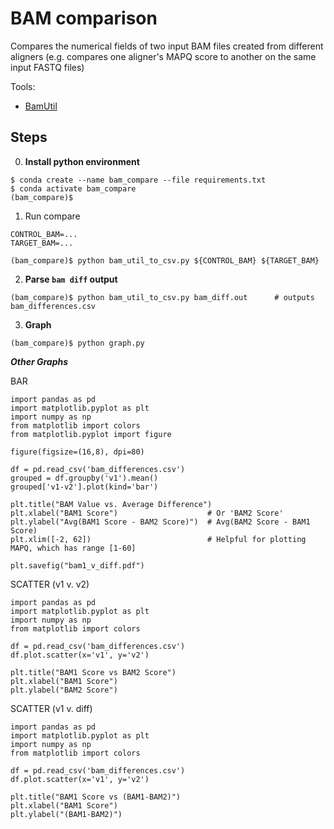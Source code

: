 # BAM comparison
Compares the numerical fields of two input BAM files created from different aligners (e.g. compares one aligner's MAPQ score to another on the same input FASTQ files)

Tools:
* [BamUtil](https://genome.sph.umich.edu/wiki/BamUtil:_diff)

## Steps
0. **Install python environment**
```
$ conda create --name bam_compare --file requirements.txt
$ conda activate bam_compare
(bam_compare)$ 
```

1. Run compare
```
CONTROL_BAM=...
TARGET_BAM=...

(bam_compare)$ python bam_util_to_csv.py ${CONTROL_BAM} ${TARGET_BAM}
``` 

2. **Parse `bam diff` output**
```
(bam_compare)$ python bam_util_to_csv.py bam_diff.out      # outputs bam_differences.csv
``` 

3. **Graph** 
```
(bam_compare)$ python graph.py
```

 ___Other Graphs___

BAR

    import pandas as pd
    import matplotlib.pyplot as plt
    import numpy as np
    from matplotlib import colors
    from matplotlib.pyplot import figure 
    
    figure(figsize=(16,8), dpi=80)
    
    df = pd.read_csv('bam_differences.csv')
    grouped = df.groupby('v1').mean()
    grouped['v1-v2'].plot(kind='bar')
    
    plt.title("BAM Value vs. Average Difference")
    plt.xlabel("BAM1 Score")                    # Or 'BAM2 Score'
    plt.ylabel("Avg(BAM1 Score - BAM2 Score)")  # Avg(BAM2 Score - BAM1 Score) 
    plt.xlim([-2, 62])                          # Helpful for plotting MAPQ, which has range [1-60]
    
    plt.savefig("bam1_v_diff.pdf")
    
SCATTER (v1 v. v2)

    import pandas as pd
    import matplotlib.pyplot as plt
    import numpy as np
    from matplotlib import colors
    
    df = pd.read_csv('bam_differences.csv')
    df.plot.scatter(x='v1', y='v2')
    
    plt.title("BAM1 Score vs BAM2 Score")
    plt.xlabel("BAM1 Score")
    plt.ylabel("BAM2 Score")
    
SCATTER (v1 v. diff)

    import pandas as pd
    import matplotlib.pyplot as plt
    import numpy as np
    from matplotlib import colors
    
    df = pd.read_csv('bam_differences.csv')
    df.plot.scatter(x='v1', y='v2')
    
    plt.title("BAM1 Score vs (BAM1-BAM2)")
    plt.xlabel("BAM1 Score")
    plt.ylabel("(BAM1-BAM2)")
